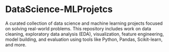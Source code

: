 # DataScience-MLProjetcs
A curated collection of data science and machine learning projects focused on solving real-world problems. This repository includes work on data cleaning, exploratory data analysis (EDA), visualization, feature engineering, model building, and evaluation using tools like Python, Pandas, Scikit-learn, and more. 
